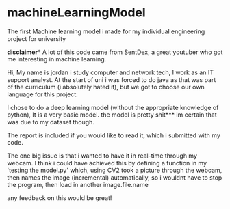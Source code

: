 # machineLearningModel
The first Machine learning model i made for my individual engineering project for university

**disclaimer*** A lot of this code came from SentDex, a great youtuber who got me interesting in machine learning.

Hi,
My name is jordan i study computer and network tech,
I work as an IT support analyst.
At the start of uni i was forced to do java as that was part of the curriculum (i absolutely hated it),
but we got to choose our own language for this project. 

I chose to do a deep learning model (without the appropriate knowledge of python),
It is a very basic model. the model is pretty shit*** im certain that was due to my dataset though.

The report is included if you would like to read it, which i submitted with my code.

The one big issue is that i wanted to have it in real-time through my webcam. I think i could have achieved this by defining a function 
in my 'testing the model.py' which, using CV2 took a picture through the webcam, then names the image (incremental) automatically, so i wouldnt have to stop the program,
then load in another image.file.name

any feedback on this would be great!



